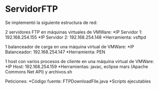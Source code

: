 # ServidorFTP

Se implementó la siguiente estructura de red:

2 servidores FTP en máquinas virtuales de VMWare:
*IP Servidor 1: 192.168.254.155
*IP Servidor 2: 192.168.254.148
*Herramienta: vsftpd

1 balanceador de carga en una máquina virtual de VMWare:
*IP Balanceador: 192.168.254.147
*Herramienta: PEN

1 host con varios procesos de cliente en una máquina virtual de VMWare:
*IP Host: 192.168.254.159
*Herramientas: javac, eclipse mars (Apache Commons Net API) y archivos.sh

Peticiones:
*Código fuente: FTPDownloadFile.java 
*Scripts ejecutables

